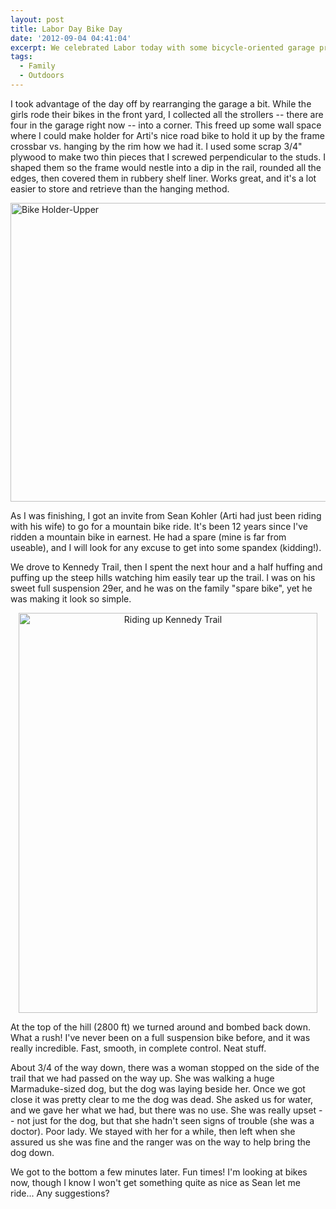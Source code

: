 ```yaml
---
layout: post
title: Labor Day Bike Day
date: '2012-09-04 04:41:04'
excerpt: We celebrated Labor today with some bicycle-oriented garage projects, and I went for a ride with Sean Kohler, after 12 years away from a mountain bike.
tags:
  - Family
  - Outdoors
---
```


I took advantage of the day off by rearranging the garage a bit. While the girls rode their bikes in the front yard, I collected all the strollers -- there are four in the garage right now -- into a corner. This freed up some wall space where I could make holder for Arti's nice road bike to hold it up by the frame crossbar vs. hanging by the rim how we had it. I used some scrap 3/4" plywood to make two thin pieces that I screwed perpendicular to the studs. I shaped them so the frame would nestle into a dip in the rail, rounded all the edges, then covered them in rubbery shelf liner. Works great, and it's a lot easier to store and retrieve than the hanging method.

<a href="http://www.flickr.com/photos/thenobot/7927584826/" title="Bike Holder-Upper by thenobot, on Flickr"><img src="https://farm9.staticflickr.com/8443/7927584826_b50c730ec1_z.jpg" width="640" height="478" alt="Bike Holder-Upper"></a>

As I was finishing, I got an invite from Sean Kohler (Arti had just been riding with his wife) to go for a mountain bike ride. It's been 12 years since I've ridden a mountain bike in earnest. He had a spare (mine is far from useable), and I will look for any excuse to get into some spandex (kidding!).

We drove to Kennedy Trail, then I spent the next hour and a half huffing and puffing up the steep hills watching him easily tear up the trail. I was on his sweet full suspension 29er, and he was on the family "spare bike", yet he was making it look so simple.

<div style="text-align:center;"><a href="http://www.flickr.com/photos/thenobot/7927553622/" title="Riding up Kennedy Trail by thenobot, on Flickr"><img src="https://farm9.staticflickr.com/8307/7927553622_ec7edae8d3_z.jpg" width="478" height="640" alt="Riding up Kennedy Trail"></a></div>

At the top of the hill (2800 ft) we turned around and bombed back down. What a rush! I've never been on a full suspension bike before, and it was really incredible. Fast, smooth, in complete control. Neat stuff.

About 3/4 of the way down, there was a woman stopped on the side of the trail that we had passed on the way up. She was walking a huge Marmaduke-sized dog, but the dog was laying beside her. Once we got close it was pretty clear to me the dog was dead. She asked us for water, and we gave her what we had, but there was no use. She was really upset -- not just for the dog, but that she hadn't seen signs of trouble (she was a doctor). Poor lady. We stayed with her for a while, then left when she assured us she was fine and the ranger was on the way to help bring the dog down.

We got to the bottom a few minutes later. Fun times! I'm looking at bikes now, though I know I won't get something quite as nice as Sean let me ride... Any suggestions?
